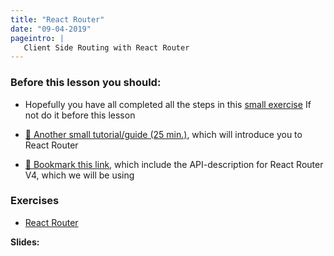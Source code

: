 ```yaml
---
title: "React Router"
date: "09-04-2019"
pageintro: | 
   Client Side Routing with React Router
---
```


### Before this lesson you should:

<!--BEGIN readings ##-->
- Hopefully you have all completed all the steps in this [small exercise](https://docs.google.com/document/d/1V03BdDyEvvoJ1ekpbV1LSX3p2NDFQJiz6OPKIrIuYDs/edit?usp=sharing) If not do it before this lesson

- [:book: Another small tutorial/guide (25 min.)](https://www.sitepoint.com/react-router-v4-complete-guide/), which will introduce you to React Router

- [:book: Bookmark this link](https://reacttraining.com/react-router/web/api/), which include the API-description for React Router V4, which we will be using
<!--END readings ##-->

### Exercises 
<!--BEGIN exercises ##-->
- [React Router](https://docs.google.com/document/d/1OcrlzhZRK7ESSqz65QE3mZ8IZ9_xyE68xifS4cjLw4w/edit?usp=sharing)
<!--END exercises ##-->

**Slides:** 
<!--BEGIN slides ##-->

<!--END slides ##-->